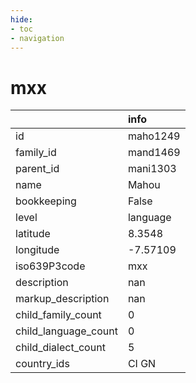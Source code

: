 ```yaml
---
hide:
- toc
- navigation
---
```

# mxx
|                      | info     |
|:---------------------|:---------|
| id                   | maho1249 |
| family_id            | mand1469 |
| parent_id            | mani1303 |
| name                 | Mahou    |
| bookkeeping          | False    |
| level                | language |
| latitude             | 8.3548   |
| longitude            | -7.57109 |
| iso639P3code         | mxx      |
| description          | nan      |
| markup_description   | nan      |
| child_family_count   | 0        |
| child_language_count | 0        |
| child_dialect_count  | 5        |
| country_ids          | CI GN    |